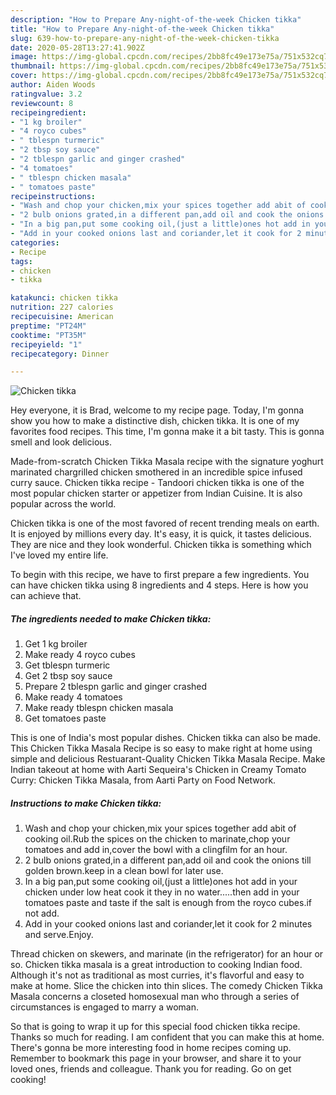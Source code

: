 ```yaml
---
description: "How to Prepare Any-night-of-the-week Chicken tikka"
title: "How to Prepare Any-night-of-the-week Chicken tikka"
slug: 639-how-to-prepare-any-night-of-the-week-chicken-tikka
date: 2020-05-28T13:27:41.902Z
image: https://img-global.cpcdn.com/recipes/2bb8fc49e173e75a/751x532cq70/chicken-tikka-recipe-main-photo.jpg
thumbnail: https://img-global.cpcdn.com/recipes/2bb8fc49e173e75a/751x532cq70/chicken-tikka-recipe-main-photo.jpg
cover: https://img-global.cpcdn.com/recipes/2bb8fc49e173e75a/751x532cq70/chicken-tikka-recipe-main-photo.jpg
author: Aiden Woods
ratingvalue: 3.2
reviewcount: 8
recipeingredient:
- "1 kg broiler"
- "4 royco cubes"
- " tblespn turmeric"
- "2 tbsp soy sauce"
- "2 tblespn garlic and ginger crashed"
- "4 tomatoes"
- " tblespn chicken masala"
- " tomatoes paste"
recipeinstructions:
- "Wash and chop your chicken,mix your spices together add abit of cooking oil.Rub the spices on the chicken to marinate,chop your tomatoes and add in,cover the bowl with a clingfilm for an hour."
- "2 bulb onions grated,in a different pan,add oil and cook the onions till golden brown.keep in a clean bowl for later use."
- "In a big pan,put some cooking oil,(just a little)ones hot add in your chicken under low heat cook it they in no water.....then add in your tomatoes paste and taste if the salt is enough from the royco cubes.if not add."
- "Add in your cooked onions last and coriander,let it cook for 2 minutes and serve.Enjoy."
categories:
- Recipe
tags:
- chicken
- tikka

katakunci: chicken tikka 
nutrition: 227 calories
recipecuisine: American
preptime: "PT24M"
cooktime: "PT35M"
recipeyield: "1"
recipecategory: Dinner

---
```



![Chicken tikka](https://img-global.cpcdn.com/recipes/2bb8fc49e173e75a/751x532cq70/chicken-tikka-recipe-main-photo.jpg)

Hey everyone, it is Brad, welcome to my recipe page. Today, I'm gonna show you how to make a distinctive dish, chicken tikka. It is one of my favorites food recipes. This time, I'm gonna make it a bit tasty. This is gonna smell and look delicious.

Made-from-scratch Chicken Tikka Masala recipe with the signature yoghurt marinated chargrilled chicken smothered in an incredible spice infused curry sauce. Chicken tikka recipe - Tandoori chicken tikka is one of the most popular chicken starter or appetizer from Indian Cuisine. It is also popular across the world.

Chicken tikka is one of the most favored of recent trending meals on earth. It is enjoyed by millions every day. It's easy, it is quick, it tastes delicious. They are nice and they look wonderful. Chicken tikka is something which I've loved my entire life.


To begin with this recipe, we have to first prepare a few ingredients. You can have chicken tikka using 8 ingredients and 4 steps. Here is how you can achieve that.

<!--inarticleads1-->

##### The ingredients needed to make Chicken tikka:

1. Get 1 kg broiler
1. Make ready 4 royco cubes
1. Get  tblespn turmeric
1. Get 2 tbsp soy sauce
1. Prepare 2 tblespn garlic and ginger crashed
1. Make ready 4 tomatoes
1. Make ready  tblespn chicken masala
1. Get  tomatoes paste


This is one of India&#39;s most popular dishes. Chicken tikka can also be made. This Chicken Tikka Masala Recipe is so easy to make right at home using simple and delicious Restuarant-Quality Chicken Tikka Masala Recipe. Make Indian takeout at home with Aarti Sequeira&#39;s Chicken in Creamy Tomato Curry: Chicken Tikka Masala, from Aarti Party on Food Network. 

<!--inarticleads2-->

##### Instructions to make Chicken tikka:

1. Wash and chop your chicken,mix your spices together add abit of cooking oil.Rub the spices on the chicken to marinate,chop your tomatoes and add in,cover the bowl with a clingfilm for an hour.
1. 2 bulb onions grated,in a different pan,add oil and cook the onions till golden brown.keep in a clean bowl for later use.
1. In a big pan,put some cooking oil,(just a little)ones hot add in your chicken under low heat cook it they in no water.....then add in your tomatoes paste and taste if the salt is enough from the royco cubes.if not add.
1. Add in your cooked onions last and coriander,let it cook for 2 minutes and serve.Enjoy.


Thread chicken on skewers, and marinate (in the refrigerator) for an hour or so. Chicken tikka masala is a great introduction to cooking Indian food. Although it&#39;s not as traditional as most curries, it&#39;s flavorful and easy to make at home. Slice the chicken into thin slices. The comedy Chicken Tikka Masala concerns a closeted homosexual man who through a series of circumstances is engaged to marry a woman. 

So that is going to wrap it up for this special food chicken tikka recipe. Thanks so much for reading. I am confident that you can make this at home. There's gonna be more interesting food in home recipes coming up. Remember to bookmark this page in your browser, and share it to your loved ones, friends and colleague. Thank you for reading. Go on get cooking!
